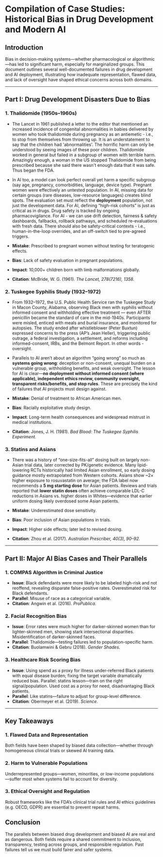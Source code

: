 # Compilation of Case Studies: Historical Bias in Drug Development and Modern AI

## Introduction

Bias in decision-making systems—whether pharmacological or algorithmic—has led to significant harm, especially for marginalized groups. This document outlines several well-documented failures in drug development and AI deployment, illustrating how inadequate representation, flawed data, and lack of oversight have shaped ethical concerns across both domains.

---

## Part I: Drug Development Disasters Due to Bias

### 1. **Thalidomide (1950s–1960s)** 

* The Lancet in 1961 published a letter to the editor that mentioned an increased incidence of congenital abnormalities in babies delivered by women who took thalidomide during pregnancy as an antiemetic - i.e., to stop from themselves from throwing up. It is an understatement to say that the children had 'abnormalities'. The horrific harm can only be understood by seeing images of these poor children. Thalidomide worked in general but failed in a subgroup of women with terrible harm. Amazingly enough, a woman in the US stopped Thalidomide from being prescribed because she said there wasn't enough data that it was safe. Thus began the FDA.

* In AI too, a model can look perfect overall yet harm a specific subgroup (say age, pregnancy, comorbidities, language, device type). Pregnant women were effectively an untested population. In AI, missing data for certain groups (rare diseases, low-resource languages) creates blind spots. The evaluation set must reflect the **deployment** population, not just the development data. For AI, defining “high-risk cohorts” is just as critical as in drugs. Drug safety is tracked by ongoing pharmacovigilance. For AI - we can use drift detection, fairness & safety dashboards, fallbacks, rollback pathways, and scheduled re-evaluations with fresh data. There should also be safety-critical contexts - i.e., human-in-the-loop overrides, and an off-switch tied to pre-agreed triggers. 

* **Mistake**: Prescribed to pregnant women without testing for teratogenic effects.
* **Bias**: Lack of safety evaluation in pregnant populations.
* **Impact**: 10,000+ children born with limb malformations globally.
* **Citation**: McBride, W. G. (1961). *The Lancet, 278(7216), 1358.*

### 2. **Tuskegee Syphilis Study (1932–1972)**

* From 1932–1972, the U.S. Public Health Service ran the Tuskegee Study in Macon County, Alabama, observing Black men with syphilis without informed consent and withholding effective treatment — even AFTER penicillin became the standard of care in the mid-1940s. Participants were misled, enticed with meals and burial insurance, and monitored for autopsies. The study ended  after whistleblower (Peter Buxtun) expressed concerns to the press (AP’s Jean Heller), triggering public outrage, a federal investigation, a settlement, and reforms including informed-consent, IRBs, and the Belmont Report. In other words - oversight. 

* Parallels to AI aren’t about an algorithm “going wrong” so much as **systems going wrong**: deception or non-consent, unequal burden on a vulnerable group, withholding benefits, and weak oversight. The lesson for AI is clear—**no deployment without informed consent (where applicable), independent ethics review, community oversight, transparent risks/benefits, and stop rules**. These are precisely the kind of failures that AI projects must design against.

* **Mistake**: Denial of treatment to African American men.
* **Bias**: Racially exploitative study design.
* **Impact**: Long-term health consequences and widespread mistrust in medical institutions.
* **Citation**: Jones, J. H. (1981). *Bad Blood: The Tuskegee Syphilis Experiment.*

### 3. **Statins and Asians**

* There was a history of “one-size-fits-all” dosing built on largely non-Asian trial data, later corrected by PK/genetic evidence. Many lipid-lowering RCTs historically had limited Asian enrollment, so early dosing guidance mostly extrapolated from Western cohorts. Asians show ~2× higher exposure to rosuvastatin on average; the FDA label now recommends a **5 mg starting dose** for Asian patients. Reviews and trials reported that **lower statin doses** often achieve comparable LDL-C reductions in Asians vs. higher doses in Whites—evidence that earlier uniform dosing likely overdosed some Asian patients. 

* **Mistake**: Underestimated dose sensitivity.
* **Bias**: Poor inclusion of Asian populations in trials.
* **Impact**: Higher side effects; later led to revised dosing.
* **Citation**: Zhou et al. (2017). *Australian Prescriber, 40(3), 90–92.*

---

## Part II: Major AI Bias Cases and Their Parallels

### 1. **COMPAS Algorithm in Criminal Justice**

* **Issue**: Black defendants were more likely to be labeled high-risk and not reoffend, revealing disparate false-positive rates. Overestimated risk for Black defendants.
* **Parallel**: Misuse of race as a categorical variable.
* **Citation**: Angwin et al. (2016). *ProPublica.*

### 2. **Facial Recognition Bias**

* **Issue**: Error rates were much higher for darker-skinned women than for lighter-skinned men, showing stark intersectional disparities. Misidentification of darker-skinned faces.
* **Parallel**: Thalidomide—testing failures led to population-specific harm.
* **Citation**: Buolamwini & Gebru (2018). *Gender Shades.*

### 3. **Healthcare Risk Scoring Bias**

* **Issue**: Using spend as a proxy for illness under-referred Black patients with equal disease burden; fixing the target variable dramatically reduced bias. Parallel: statins lesson—train on the right signal/population. Used cost as a proxy for need, disadvantaging Black patients.
* **Parallel**: Like statins—failure to adjust for group-level difference.
* **Citation**: Obermeyer et al. (2019). *Science.*

---

## Key Takeaways

### 1. Flawed Data and Representation

Both fields have been shaped by biased data collection—whether through homogeneous clinical trials or skewed AI training data.

### 2. Harm to Vulnerable Populations

Underrepresented groups—women, minorities, or low-income populations—suffer most when systems fail to account for diversity.

### 3. Ethical Oversight and Regulation

Robust frameworks like the FDA’s clinical trial rules and AI ethics guidelines (e.g. OECD, GDPR) are essential to prevent repeat harms.

## Conclusion

The parallels between biased drug development and biased AI are real and as dangerous. Both fields require a shared commitment to inclusion, transparency, testing across groups, and responsible regulation. Past failures tell us we must build fairer and safer systems.

